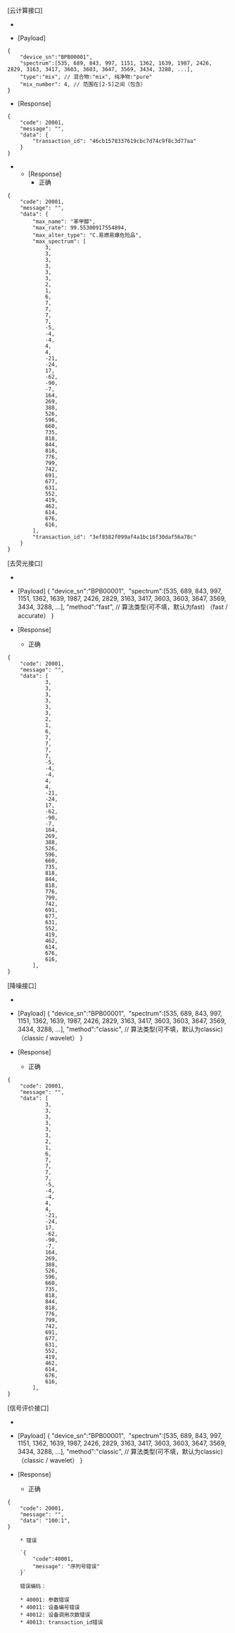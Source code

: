 [云计算接口]

- [POST]: http://collie.lqoptics.com/api/v1/calculate/raw/

- [Payload]

```
{
    ​"device_sn":"BPB00001",
​    "spectrum":[535, 689, 843, 997, 1151, 1362, 1639, 1987, 2426, 2829, 3163, 3417, 3603, 3603, 3647, 3569, 3434, 3288, ...],
    ​"type":"mix", // 混合物:"mix", 纯净物:"pure"
    "mix_number": 4, // 范围在[2-5]之间（包含）
}
```
  - [Response]
```
{
    "code": 20001, 
    "message": "", 
    "data": {
        "transaction_id": "46cb1578337619cbc7d74c9f8c3d77aa"
    }
}
```

- [GET]: http://collie.lqoptics.com/api/v1/calculate?device_sn=BPB00001&transaction_id=000123123124
  - [Response]
    - 正确


```
{
    "code": 20001,
    "message": "",
    "data": {
        "max_name": "苯甲醇",
        "max_rate": 99.55300917554894,
        "max_alter_type": "C.易燃易爆危险品",
        "max_spectrum": [
            3,
            3,
            3,
            3,
            3,
            3,
            2,
            1,
            6,
            7,
            7,
            7,
            7,
            -5,
            -4,
            -4,
            4,
            4,
            -21,
            -24,
            17,
            -62,
            -90,
            -7,
            164,
            269,
            388,
            526,
            596,
            660,
            735,
            818,
            844,
            818,
            776,
            799,
            742,
            691,
            677,
            631,
            552,
            419,
            462,
            614,
            676,
            616,
        ],
        "transaction_id": "3ef8582f099af4a1bc16f30daf56a78c"
    }
}
```

[去荧光接口]

- [POST]: http://collie.lqoptics.com/api/v1/calculate/fluorescence/

- [Payload]
{
    ​"device_sn":"BPB00001",
​    "spectrum":[535, 689, 843, 997, 1151, 1362, 1639, 1987, 2426, 2829, 3163, 3417, 3603, 3603, 3647, 3569, 3434, 3288, ...],
    ​"method":"fast", // 算法类型(可不填，默认为fast) （fast / accurate）
}

- [Response]
    - 正确

```
{
    "code": 20001,
    "message": "",
    "data": [
            3,
            3,
            3,
            3,
            3,
            3,
            2,
            1,
            6,
            7,
            7,
            7,
            7,
            -5,
            -4,
            -4,
            4,
            4,
            -21,
            -24,
            17,
            -62,
            -90,
            -7,
            164,
            269,
            388,
            526,
            596,
            660,
            735,
            818,
            844,
            818,
            776,
            799,
            742,
            691,
            677,
            631,
            552,
            419,
            462,
            614,
            676,
            616,
        ],
}
```

[降噪接口]

- [POST]: http://collie.lqoptics.com/api/v1/calculate/filter/

- [Payload]
{
    ​"device_sn":"BPB00001",
​    "spectrum":[535, 689, 843, 997, 1151, 1362, 1639, 1987, 2426, 2829, 3163, 3417, 3603, 3603, 3647, 3569, 3434, 3288, ...],
    ​"method":"classic", // 算法类型(可不填，默认为classic) （classic / wavelet）
}

- [Response]
    - 正确

```
{
    "code": 20001,
    "message": "",
    "data": [
            3,
            3,
            3,
            3,
            3,
            3,
            2,
            1,
            6,
            7,
            7,
            7,
            7,
            -5,
            -4,
            -4,
            4,
            4,
            -21,
            -24,
            17,
            -62,
            -90,
            -7,
            164,
            269,
            388,
            526,
            596,
            660,
            735,
            818,
            844,
            818,
            776,
            799,
            742,
            691,
            677,
            631,
            552,
            419,
            462,
            614,
            676,
            616,
        ],
}
```

[信号评价接口]

- [POST]: http://collie.lqoptics.com/api/v1/calculate/evaluation/

- [Payload]
{
    ​"device_sn":"BPB00001",
​    "spectrum":[535, 689, 843, 997, 1151, 1362, 1639, 1987, 2426, 2829, 3163, 3417, 3603, 3603, 3647, 3569, 3434, 3288, ...],
    ​"method":"classic", // 算法类型(可不填，默认为classic) （classic / wavelet）
}

- [Response]
    - 正确

```
{
    "code": 20001,
    "message": "",
    "data": "100:1",
}
```

```
    * 错误

    `{
    	"code":40001,
    	"message": "序列号错误"
    }`

    错误编码：

    * 40001: 参数错误
    * 40011: 设备编号错误
    * 40012: 设备调用次数错误
    * 40013: transaction_id错误
```